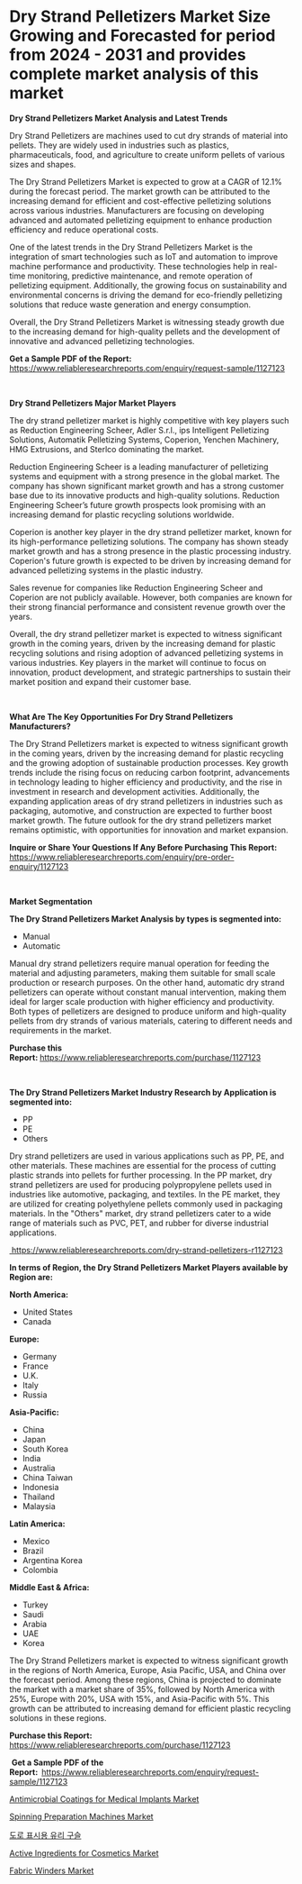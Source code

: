 <p><h1>Dry Strand Pelletizers Market Size Growing and Forecasted for period from 2024 - 2031 and provides complete market analysis of this market</h1></p><p><strong>Dry Strand Pelletizers Market Analysis and Latest Trends</strong></p>
<p><p>Dry Strand Pelletizers are machines used to cut dry strands of material into pellets. They are widely used in industries such as plastics, pharmaceuticals, food, and agriculture to create uniform pellets of various sizes and shapes.</p><p>The Dry Strand Pelletizers Market is expected to grow at a CAGR of 12.1% during the forecast period. The market growth can be attributed to the increasing demand for efficient and cost-effective pelletizing solutions across various industries. Manufacturers are focusing on developing advanced and automated pelletizing equipment to enhance production efficiency and reduce operational costs.</p><p>One of the latest trends in the Dry Strand Pelletizers Market is the integration of smart technologies such as IoT and automation to improve machine performance and productivity. These technologies help in real-time monitoring, predictive maintenance, and remote operation of pelletizing equipment. Additionally, the growing focus on sustainability and environmental concerns is driving the demand for eco-friendly pelletizing solutions that reduce waste generation and energy consumption.</p><p>Overall, the Dry Strand Pelletizers Market is witnessing steady growth due to the increasing demand for high-quality pellets and the development of innovative and advanced pelletizing technologies.</p></p>
<p><strong>Get a Sample PDF of the Report:&nbsp;</strong> <a href="https://www.reliableresearchreports.com/enquiry/request-sample/1127123">https://www.reliableresearchreports.com/enquiry/request-sample/1127123</a></p>
<p>&nbsp;</p>
<p><strong>Dry Strand Pelletizers Major Market Players</strong></p>
<p><p>The dry strand pelletizer market is highly competitive with key players such as Reduction Engineering Scheer, Adler S.r.l., ips Intelligent Pelletizing Solutions, Automatik Pelletizing Systems, Coperion, Yenchen Machinery, HMG Extrusions, and Sterlco dominating the market. </p><p>Reduction Engineering Scheer is a leading manufacturer of pelletizing systems and equipment with a strong presence in the global market. The company has shown significant market growth and has a strong customer base due to its innovative products and high-quality solutions. Reduction Engineering Scheer’s future growth prospects look promising with an increasing demand for plastic recycling solutions worldwide.</p><p>Coperion is another key player in the dry strand pelletizer market, known for its high-performance pelletizing solutions. The company has shown steady market growth and has a strong presence in the plastic processing industry. Coperion's future growth is expected to be driven by increasing demand for advanced pelletizing systems in the plastic industry.</p><p>Sales revenue for companies like Reduction Engineering Scheer and Coperion are not publicly available. However, both companies are known for their strong financial performance and consistent revenue growth over the years.</p><p>Overall, the dry strand pelletizer market is expected to witness significant growth in the coming years, driven by the increasing demand for plastic recycling solutions and rising adoption of advanced pelletizing systems in various industries. Key players in the market will continue to focus on innovation, product development, and strategic partnerships to sustain their market position and expand their customer base.</p></p>
<p>&nbsp;</p>
<p><strong>What Are The Key Opportunities For Dry Strand Pelletizers Manufacturers?</strong></p>
<p><p>The Dry Strand Pelletizers market is expected to witness significant growth in the coming years, driven by the increasing demand for plastic recycling and the growing adoption of sustainable production processes. Key growth trends include the rising focus on reducing carbon footprint, advancements in technology leading to higher efficiency and productivity, and the rise in investment in research and development activities. Additionally, the expanding application areas of dry strand pelletizers in industries such as packaging, automotive, and construction are expected to further boost market growth. The future outlook for the dry strand pelletizers market remains optimistic, with opportunities for innovation and market expansion.</p></p>
<p><strong>Inquire or Share Your Questions If Any Before Purchasing This Report:</strong> <a href="https://www.reliableresearchreports.com/enquiry/pre-order-enquiry/1127123">https://www.reliableresearchreports.com/enquiry/pre-order-enquiry/1127123</a></p>
<p>&nbsp;</p>
<p><strong>Market Segmentation</strong></p>
<p><strong>The Dry Strand Pelletizers Market Analysis by types is segmented into:</strong></p>
<p><ul><li>Manual</li><li>Automatic</li></ul></p>
<p><p>Manual dry strand pelletizers require manual operation for feeding the material and adjusting parameters, making them suitable for small scale production or research purposes. On the other hand, automatic dry strand pelletizers can operate without constant manual intervention, making them ideal for larger scale production with higher efficiency and productivity. Both types of pelletizers are designed to produce uniform and high-quality pellets from dry strands of various materials, catering to different needs and requirements in the market.</p></p>
<p><strong>Purchase this Report:&nbsp;</strong><a href="https://www.reliableresearchreports.com/purchase/1127123">https://www.reliableresearchreports.com/purchase/1127123</a></p>
<p>&nbsp;</p>
<p><strong>The Dry Strand Pelletizers Market Industry Research by Application is segmented into:</strong></p>
<p><ul><li>PP</li><li>PE</li><li>Others</li></ul></p>
<p><p>Dry strand pelletizers are used in various applications such as PP, PE, and other materials. These machines are essential for the process of cutting plastic strands into pellets for further processing. In the PP market, dry strand pelletizers are used for producing polypropylene pellets used in industries like automotive, packaging, and textiles. In the PE market, they are utilized for creating polyethylene pellets commonly used in packaging materials. In the "Others" market, dry strand pelletizers cater to a wide range of materials such as PVC, PET, and rubber for diverse industrial applications.</p></p>
<p><a href="https://www.reliableresearchreports.com/dry-strand-pelletizers-r1127123">&nbsp;https://www.reliableresearchreports.com/dry-strand-pelletizers-r1127123</a></p>
<p><strong>In terms of Region, the Dry Strand Pelletizers Market Players available by Region are:</strong></p>
<p>
    <p> <strong> North America: </strong>
        <ul>
            <li>United States</li>
            <li>Canada</li>
        </ul>
        </p> 
    <p> <strong> Europe: </strong>
        <ul>
            <li>Germany</li>
            <li>France</li>
            <li>U.K.</li>
            <li>Italy</li>
            <li>Russia</li>
        </ul>
        </p> 
    <p> <strong> Asia-Pacific: </strong>
        <ul>
            <li>China</li>
            <li>Japan</li>
            <li>South Korea</li>
            <li>India</li>
            <li>Australia</li>
            <li>China Taiwan</li>
            <li>Indonesia</li>
            <li>Thailand</li>
            <li>Malaysia</li>
        </ul>
        </p> 
    <p> <strong> Latin America: </strong>
        <ul>
            <li>Mexico</li>
            <li>Brazil</li>
            <li>Argentina Korea</li>
            <li>Colombia</li>
        </ul>
        </p> 
    <p> <strong> Middle East & Africa: </strong>
        <ul>
            <li>Turkey</li>
            <li>Saudi</li>
            <li>Arabia</li>
            <li>UAE</li>
            <li>Korea</li>
        </ul>
    </p>
    </p>
<p><p>The Dry Strand Pelletizers market is expected to witness significant growth in the regions of North America, Europe, Asia Pacific, USA, and China over the forecast period. Among these regions, China is projected to dominate the market with a market share of 35%, followed by North America with 25%, Europe with 20%, USA with 15%, and Asia-Pacific with 5%. This growth can be attributed to increasing demand for efficient plastic recycling solutions in these regions.</p></p>
<p><strong>Purchase this Report: </strong><a href="https://www.reliableresearchreports.com/purchase/1127123">https://www.reliableresearchreports.com/purchase/1127123</a></p>
<p>&nbsp;<strong>Get a Sample PDF of the Report:&nbsp;&nbsp;</strong><a href="https://www.reliableresearchreports.com/enquiry/request-sample/1127123">https://www.reliableresearchreports.com/enquiry/request-sample/1127123</a></p>
<p><strong></strong></p>
<p><p><a href="https://issuu.com/reportprime-2/docs/antimicrobial-coatings-for-medical-implants-market">Antimicrobial Coatings for Medical Implants Market</a></p><p><a href="https://github.com/shotows/Market-Research-Report-List-2/blob/main/spinning-preparation-machines-market.md">Spinning Preparation Machines Market</a></p><p><a href="https://github.com/darrellockm3ytan895656/Market-Research-Report-List-1/blob/main/932362842167.md">도로 표시용 유리 구슬</a></p><p><a href="https://issuu.com/reportprime-2/docs/active-ingredients-for-cosmetics-market-size-2030.">Active Ingredients for Cosmetics Market</a></p><p><a href="https://github.com/Sinjinluong3e0awx2m195k76/Market-Research-Report-List-2/blob/main/fabric-winders-market.md">Fabric Winders Market</a></p></p>